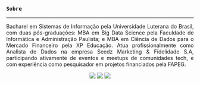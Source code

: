 ### **`Sobre`**

___

<div align='justify'>
  <p>
    Bacharel em Sistemas de Informação pela Universidade Luterana do Brasil, com duas pós-graduações: MBA em Big Data Science pela Faculdade de Informática e Administração Paulista; e MBA em Ciência de Dados para o Mercado Financeiro pela XP Educação. Atua profissionalmente como Analista de Dados na empresa Seedz Marketing & Fidelidade S.A, participando ativamente de eventos e meetups de comunidades tech, e com experiência como pesquisador em projetos financiados pela FAPEG.
  </p>
</div>

<div align='center'>
  
  [<img src="https://img.shields.io/badge/linkedin-%230077B5.svg?&style=for-the-badge&logo=linkedin&logoColor=white" />](https://www.linkedin.com/in/murilochaves/)
  [<img src="https://img.shields.io/badge/medium-%2312100E.svg?&style=for-the-badge&logo=medium&logoColor=white" />](https://medium.com/@muriloch)
  [<img src = "https://img.shields.io/badge/instagram-%23E4405F.svg?&style=for-the-badge&logo=instagram&logoColor=white">](https://www.instagram.com/murilochaves/)
  
</div>
